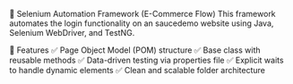 🧪 Selenium Automation Framework (E-Commerce Flow)
This framework automates the login functionality on an saucedemo website using Java, Selenium WebDriver, and TestNG.

🚀 Features 
✅ Page Object Model (POM) structure
✅ Base class with reusable methods
✅ Data-driven testing via properties file
✅ Explicit waits to handle dynamic elements
✅ Clean and scalable folder architecture
